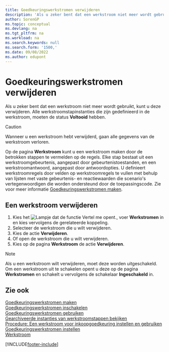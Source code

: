 ```yaml
---
title: Goedkeuringswerkstromen verwijderen
description: 'Als u zeker bent dat een werkstroom niet meer wordt gebruikt, kunt u deze verwijderen. Alle werkstroomstapinstanties die zijn gedefinieerd in de werkstroom, moeten de status **Voltooid** hebben.'
author: SorenGP
ms.topic: conceptual
ms.devlang: na
ms.tgt_pltfrm: na
ms.workload: na
ms.search.keywords: null
ms.search.form: '1500,'
ms.date: 09/08/2022
ms.author: edupont
---
```

# <a name="delete-approval-workflows"></a><a name="delete-approval-workflows"></a><a name="delete-approval-workflows"></a>Goedkeuringswerkstromen verwijderen

Als u zeker bent dat een werkstroom niet meer wordt gebruikt, kunt u deze verwijderen. Alle werkstroomstapinstanties die zijn gedefinieerd in de werkstroom, moeten de status **Voltooid** hebben.

> [!CAUTION]
> Wanneer u een werkstroom hebt verwijderd, gaan alle gegevens van de werkstroom verloren.

Op de pagina **Werkstroom** kunt u een werkstroom maken door de betrokken stappen te vermelden op de regels. Elke stap bestaat uit een werkstroomgebeurtenis, aangepast door gebeurtenistoestanden, en een werkstroomantwoord, aangepast door antwoordopties. U definieert werkstroomregels door velden op werkstroomregels te vullen met behulp van lijsten met vaste gebeurtenis- en reactiewaarden die scenario's vertegenwoordigen die worden ondersteund door de toepassingscode. Zie voor meer informatie [Goedkeuringswerkstromen maken](across-how-to-create-workflows.md).

## <a name="delete-a-workflow"></a><a name="delete-a-workflow"></a><a name="delete-a-workflow"></a>Een werkstroom verwijderen

1. Kies het ![Lampje dat de functie Vertel me opent.](media/ui-search/search_small.png "Vertel me wat u wilt doen"), voer **Werkstromen** in en kies vervolgens de gerelateerde koppeling.
2. Selecteer de werkstroom die u wilt verwijderen.
3. Kies de actie **Verwijderen**.
4. Of open de werkstroom die u wilt verwijderen.
5. Kies op de pagina **Werkstroom** de actie **Verwijderen**.

> [!NOTE]
> Als u een werkstroom wilt verwijderen, moet deze worden uitgeschakeld. Om een werkstroom uit te schakelen opent u deze op de pagina **Werkstromen** en schakelt u vervolgens de schakelaar **Ingeschakeld** in.

## <a name="see-also"></a><a name="see-also"></a><a name="see-also"></a>Zie ook

[Goedkeuringswerkstromen maken](across-how-to-create-workflows.md)  
[Goedkeuringswerkstromen inschakelen](across-how-to-enable-workflows.md)  
[Goedkeuringswerkstromen gebruiken](across-use-workflows.md)  
[Gearchiveerde instanties van werkstroomstappen bekijken](across-how-to-view-archived-workflow-step-instances.md)  
[Procedure: Een werkstroom voor inkoopgoedkeuring instellen en gebruiken](walkthrough-setting-up-and-using-a-purchase-approval-workflow.md)  
[Goedkeuringswerkstromen instellen](across-set-up-workflows.md)  
[Werkstroom](across-workflow.md)  

[!INCLUDE[footer-include](includes/footer-banner.md)]
